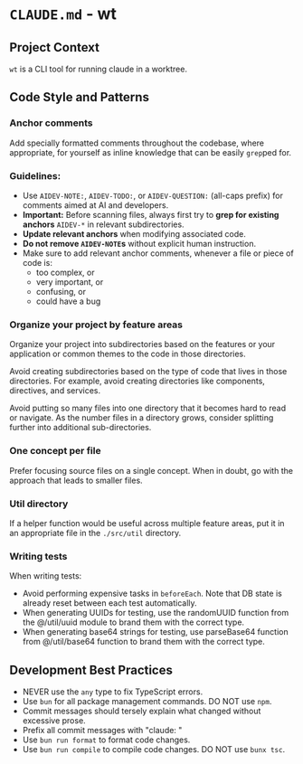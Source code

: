 # `CLAUDE.md` - wt

## Project Context

`wt` is a CLI tool for running claude in a worktree.

## Code Style and Patterns

### Anchor comments

Add specially formatted comments throughout the codebase, where appropriate, for yourself as inline knowledge that can be easily `grep`ped for.

### Guidelines:

- Use `AIDEV-NOTE:`, `AIDEV-TODO:`, or `AIDEV-QUESTION:` (all-caps prefix) for comments aimed at AI and developers.
- **Important:** Before scanning files, always first try to **grep for existing anchors** `AIDEV-*` in relevant subdirectories.
- **Update relevant anchors** when modifying associated code.
- **Do not remove `AIDEV-NOTE`s** without explicit human instruction.
- Make sure to add relevant anchor comments, whenever a file or piece of code is:
  - too complex, or
  - very important, or
  - confusing, or
  - could have a bug

### Organize your project by feature areas

Organize your project into subdirectories based on the features or your application or common themes to the code in those directories.

Avoid creating subdirectories based on the type of code that lives in those directories. For example, avoid creating directories like components, directives, and services.

Avoid putting so many files into one directory that it becomes hard to read or navigate. As the number files in a directory grows, consider splitting further into additional sub-directories.

### One concept per file

Prefer focusing source files on a single concept. When in doubt, go with the approach that leads to smaller files.

### Util directory

If a helper function would be useful across multiple feature areas, put it in an appropriate file in the `./src/util` directory.

### Writing tests

When writing tests:

- Avoid performing expensive tasks in `beforeEach`. Note that DB state is already reset between each test automatically.
- When generating UUIDs for testing, use the randomUUID function from the @/util/uuid module to brand them with the correct type.
- When generating base64 strings for testing, use parseBase64 function from @/util/base64 function to brand them with the correct type.

## Development Best Practices

- NEVER use the `any` type to fix TypeScript errors.
- Use `bun` for all package management commands. DO NOT use `npm`.
- Commit messages should tersely explain what changed without excessive prose.
- Prefix all commit messages with "claude: "
- Use `bun run format` to format code changes.
- Use `bun run compile` to compile code changes. DO NOT use `bunx tsc`.
